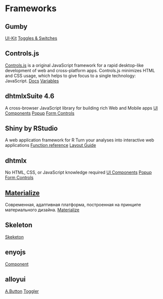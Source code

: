 # Frameworks

## Gumby
[UI-Kit](http://www.gumbyframework.com/docs/ui-kit/)
[Toggles & Switches](http://www.gumbyframework.com/docs/components/#!/)

## Controls.js
[Controls.js](http://controlsjs.com/) is a original JavaScript framework for a rapid desktop-like development of web and cross-platform apps. Controls.js minimizes HTML and CSS usage, which helps to give focus to a single technology: JavaScript.
[Docs](http://controlsjs.com/docs/5.0.0/files/ng_basic/basic-js.html)
[Variables](http://controlsjs.com/docs/5.0.0/index/Variables.html)

## dhtmlxSuite 4.6
A cross-browser JavaScript library for building rich Web and Mobile apps
[UI Components](http://docs.dhtmlx.com/)
[Popup](http://docs.dhtmlx.com/popup__index.html)
[Form Controls](http://docs.dhtmlx.com/form__controls_list.html#block)


## Shiny by RStudio
A web application framework for R Turn your analyses into interactive web applications
[Function reference](http://shiny.rstudio.com/reference/shiny/latest/)
[Layout Guide](http://shiny.rstudio.com/articles/layout-guide.html)

## dhtmlx
No HTML, CSS, or JavaScript knowledge required
[UI Components](http://docs.dhtmlx.com/)
[Popup](http://docs.dhtmlx.com/popup__index.html)
[Form Controls](http://docs.dhtmlx.com/form__controls_list.html#block)

## [Materialize](http://materializecss.com/)
Современная, адаптивная платформа, построенная на принципе материального дизайна.
[Materialize](http://materializecss.com/)

## Skeleton
[Skeketon](http://getskeleton.com)


## enyojs
[Component](http://enyojs.com/docs/latest/#/kind/enyo.Component)


## alloyui
[A.Button](http://alloyui.com/api/classes/A.Button.html)
[Toggler](http://alloyui.com/examples/toggler/)